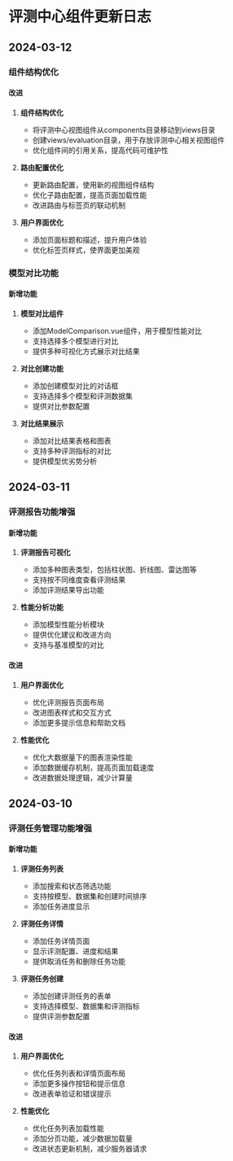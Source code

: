 # 评测中心组件更新日志

## 2024-03-12

### 组件结构优化

#### 改进

1. **组件结构优化**
   - 将评测中心视图组件从components目录移动到views目录
   - 创建views/evaluation目录，用于存放评测中心相关视图组件
   - 优化组件间的引用关系，提高代码可维护性

2. **路由配置优化**
   - 更新路由配置，使用新的视图组件结构
   - 优化子路由配置，提高页面加载性能
   - 改进路由与标签页的联动机制

3. **用户界面优化**
   - 添加页面标题和描述，提升用户体验
   - 优化标签页样式，使界面更加美观

### 模型对比功能

#### 新增功能

1. **模型对比组件**
   - 添加ModelComparison.vue组件，用于模型性能对比
   - 支持选择多个模型进行对比
   - 提供多种可视化方式展示对比结果

2. **对比创建功能**
   - 添加创建模型对比的对话框
   - 支持选择多个模型和评测数据集
   - 提供对比参数配置

3. **对比结果展示**
   - 添加对比结果表格和图表
   - 支持多种评测指标的对比
   - 提供模型优劣势分析

## 2024-03-11

### 评测报告功能增强

#### 新增功能

1. **评测报告可视化**
   - 添加多种图表类型，包括柱状图、折线图、雷达图等
   - 支持按不同维度查看评测结果
   - 添加评测结果导出功能

2. **性能分析功能**
   - 添加模型性能分析模块
   - 提供优化建议和改进方向
   - 支持与基准模型的对比

#### 改进

1. **用户界面优化**
   - 优化评测报告页面布局
   - 改进图表样式和交互方式
   - 添加更多提示信息和帮助文档

2. **性能优化**
   - 优化大数据量下的图表渲染性能
   - 添加数据缓存机制，提高页面加载速度
   - 改进数据处理逻辑，减少计算量

## 2024-03-10

### 评测任务管理功能增强

#### 新增功能

1. **评测任务列表**
   - 添加搜索和状态筛选功能
   - 支持按模型、数据集和创建时间排序
   - 添加任务进度显示

2. **评测任务详情**
   - 添加任务详情页面
   - 显示评测配置、进度和结果
   - 提供取消任务和删除任务功能

3. **评测任务创建**
   - 添加创建评测任务的表单
   - 支持选择模型、数据集和评测指标
   - 提供评测参数配置

#### 改进

1. **用户界面优化**
   - 优化任务列表和详情页面布局
   - 添加更多操作按钮和提示信息
   - 改进表单验证和错误提示

2. **性能优化**
   - 优化任务列表加载性能
   - 添加分页功能，减少数据加载量
   - 改进状态更新机制，减少服务器请求 